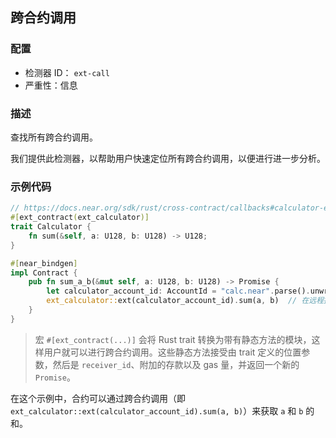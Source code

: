 ## 跨合约调用

### 配置

* 检测器 ID： `ext-call`
* 严重性：信息

### 描述

查找所有跨合约调用。

我们提供此检测器，以帮助用户快速定位所有跨合约调用，以便进行进一步分析。

### 示例代码

```rust
// https://docs.near.org/sdk/rust/cross-contract/callbacks#calculator-example
#[ext_contract(ext_calculator)]
trait Calculator {
    fn sum(&self, a: U128, b: U128) -> U128;
}

#[near_bindgen]
impl Contract {
    pub fn sum_a_b(&mut self, a: U128, b: U128) -> Promise {
        let calculator_account_id: AccountId = "calc.near".parse().unwrap();
        ext_calculator::ext(calculator_account_id).sum(a, b)  // 在远程执行 sum(a, b)
    }
}
```

> 宏 `#[ext_contract(...)]` 会将 Rust trait 转换为带有静态方法的模块，这样用户就可以进行跨合约调用。这些静态方法接受由 trait 定义的位置参数，然后是 `receiver_id`、附加的存款以及 gas 量，并返回一个新的 `Promise`。

在这个示例中，合约可以通过跨合约调用（即 `ext_calculator::ext(calculator_account_id).sum(a, b)`）来获取 `a` 和 `b` 的和。
